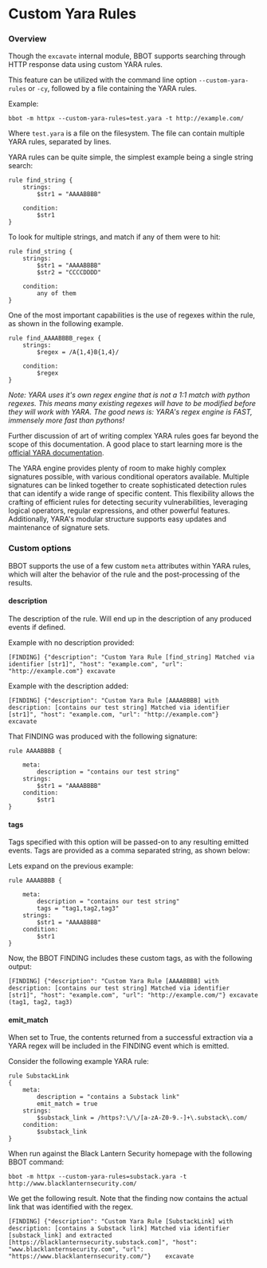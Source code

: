 # Custom Yara Rules

### Overview 
Though the `excavate` internal module, BBOT supports searching through HTTP response data using custom YARA rules. 

This feature can be utilized with the command line option `--custom-yara-rules` or `-cy`, followed by a file containing the YARA rules.

Example:

```
bbot -m httpx --custom-yara-rules=test.yara -t http://example.com/
```

Where `test.yara` is a file on the filesystem. The file can contain multiple YARA rules, separated by lines.

YARA rules can be quite simple, the simplest example being a single string search:

```
rule find_string {
    strings:
        $str1 = "AAAABBBB"

    condition:
        $str1
}
```

To look for multiple strings, and match if any of them were to hit:

```
rule find_string {
    strings:
        $str1 = "AAAABBBB"
        $str2 = "CCCCDDDD"

    condition:
        any of them
}
```

One of the most important capabilities is the use of regexes within the rule, as shown in the following example.

```
rule find_AAAABBBB_regex {
    strings:
        $regex = /A{1,4}B{1,4}/

    condition:
        $regex
}

```

*Note: YARA uses it's own regex engine that is not a 1:1 match with python regexes. This means many existing regexes will have to be modified before they will work with YARA. The good news is: YARA's regex engine is FAST, immensely more fast than pythons!*

Further discussion of art of writing complex YARA rules goes far beyond the scope of this documentation. A good place to start learning more is the [official YARA documentation](https://yara.readthedocs.io/en/stable/writingrules.html). 

The YARA engine provides plenty of room to make highly complex signatures possible, with various conditional operators available. Multiple signatures can be linked together to create sophisticated detection rules that can identify a wide range of specific content. This flexibility allows the crafting of efficient rules for detecting security vulnerabilities, leveraging logical operators, regular expressions, and other powerful features. Additionally, YARA's modular structure supports easy updates and maintenance of signature sets.

### Custom options

BBOT supports the use of a few custom `meta` attributes within YARA rules, which will alter the behavior of the rule and the post-processing of the results.

#### description

The description of the rule. Will end up in the description of any produced events if defined.

Example with no description provided:

```
[FINDING] {"description": "Custom Yara Rule [find_string] Matched via identifier [str1]", "host": "example.com", "url": "http://example.com"} excavate
```

Example with the description added:

```
[FINDING] {"description": "Custom Yara Rule [AAAABBBB] with description: [contains our test string] Matched via identifier [str1]", "host": "example.com, "url": "http://example.com"}     excavate
```

That FINDING was produced with the following signature:

```
rule AAAABBBB {

    meta:
        description = "contains our test string"
    strings:
        $str1 = "AAAABBBB"
    condition:
        $str1
}
```

#### tags

Tags specified with this option will be passed-on to any resulting emitted events. Tags are provided as a comma separated string, as shown below:

Lets expand on the previous example:

```
rule AAAABBBB {

    meta:
        description = "contains our test string"
        tags = "tag1,tag2,tag3"
    strings:
        $str1 = "AAAABBBB"
    condition:
        $str1
}
```

Now, the BBOT FINDING includes these custom tags, as with the following output:

```
[FINDING] {"description": "Custom Yara Rule [AAAABBBB] with description: [contains our test string] Matched via identifier [str1]", "host": "example.com", "url": "http://example.com/"} excavate   (tag1, tag2, tag3)
```

#### emit_match

When set to True, the contents returned from a successful extraction via a YARA regex will be included in the FINDING event which is emitted.

Consider the following example YARA rule:

```
rule SubstackLink
{
    meta:
        description = "contains a Substack link"
        emit_match = true
    strings:
        $substack_link = /https?:\/\/[a-zA-Z0-9.-]+\.substack\.com/
    condition:
        $substack_link
}
```

When run against the Black Lantern Security homepage with the following BBOT command:

```
bbot -m httpx --custom-yara-rules=substack.yara -t http://www.blacklanternsecurity.com/

```

We get the following result. Note that the finding now contains the actual link that was identified with the regex.

```
[FINDING] {"description": "Custom Yara Rule [SubstackLink] with description: [contains a Substack link] Matched via identifier [substack_link] and extracted [https://blacklanternsecurity.substack.com]", "host": "www.blacklanternsecurity.com", "url": "https://www.blacklanternsecurity.com/"}    excavate
```